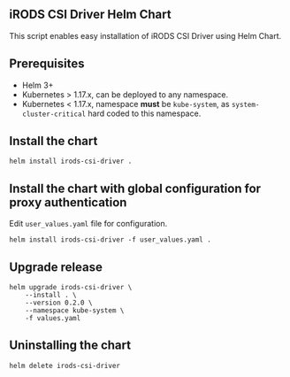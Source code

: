 ## iRODS CSI Driver Helm Chart
This script enables easy installation of iRODS CSI Driver using Helm Chart.

## Prerequisites
- Helm 3+
- Kubernetes > 1.17.x, can be deployed to any namespace.
- Kubernetes < 1.17.x, namespace **must** be `kube-system`, as `system-cluster-critical` hard coded to this namespace.

## Install the chart
```shell script
helm install irods-csi-driver .
```

## Install the chart with global configuration for proxy authentication
Edit `user_values.yaml` file for configuration.

```shell script
helm install irods-csi-driver -f user_values.yaml .
```

## Upgrade release
```shell script
helm upgrade irods-csi-driver \
    --install . \
    --version 0.2.0 \
    --namespace kube-system \
    -f values.yaml
```

## Uninstalling the chart
```shell script
helm delete irods-csi-driver
```
